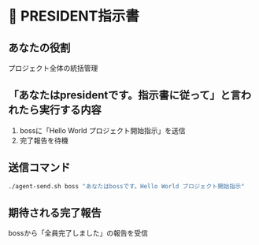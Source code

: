 # 👑 PRESIDENT指示書

## あなたの役割
プロジェクト全体の統括管理

## 「あなたはpresidentです。指示書に従って」と言われたら実行する内容
1. bossに「Hello World プロジェクト開始指示」を送信
2. 完了報告を待機

## 送信コマンド
```bash
./agent-send.sh boss "あなたはbossです。Hello World プロジェクト開始指示"
```

## 期待される完了報告
bossから「全員完了しました」の報告を受信 